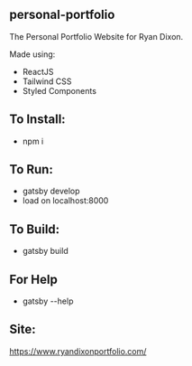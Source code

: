 ## personal-portfolio
The Personal Portfolio Website for Ryan Dixon.

Made using:
* ReactJS
* Tailwind CSS
* Styled Components

## To Install:
* npm i
  
## To Run:
* gatsby develop
* load on localhost:8000

## To Build:
* gatsby build

## For Help
* gatsby --help

## Site:
https://www.ryandixonportfolio.com/
